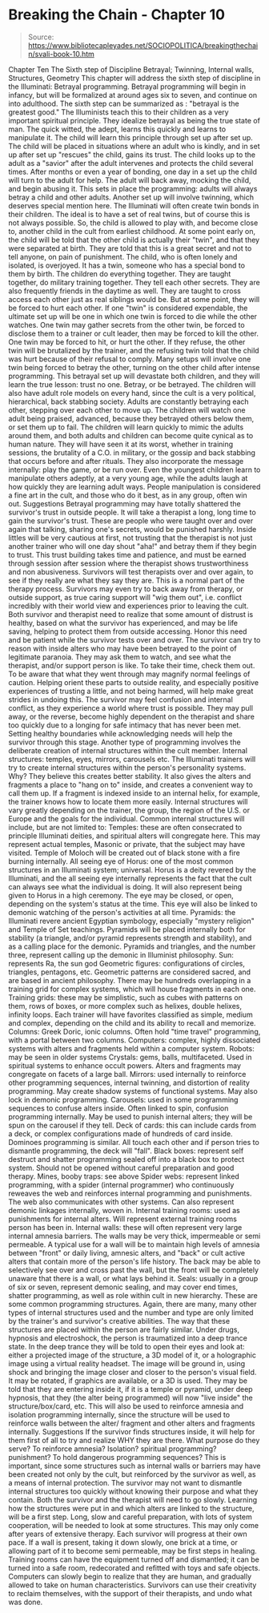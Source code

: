 # Breaking the Chain - Chapter 10

> Source: https://www.bibliotecapleyades.net/SOCIOPOLITICA/breakingthechain/svali-book-10.htm

Chapter Ten
The Sixth step of Discipline
Betrayal; Twinning, Internal walls, Structures, Geometry
This chapter will address the sixth step of discipline in the Illuminati:
Betrayal programming.
Betrayal programming will begin in infancy, but will be formalized
at around ages six to seven, and continue on into adulthood. The sixth
step can be summarized as : "betrayal is the greatest good."
The Illuminists teach this to their children as a very important spiritual
principle. They idealize betrayal as being the true state of man. The
quick witted, the adept, learns this quickly and learns to manipulate
it.
The child will learn this principle through set up after set up. The
child will be placed in situations where an adult who is kindly, and
in set up after set up "rescues" the child, gains its trust.
The child looks up to the adult as a "savior" after the adult
intervenes and protects the child several times. After months or even
a year of bonding, one day in a set up the child will turn to the adult
for help. The adult will back away, mocking the child, and begin abusing
it. This sets in place the programming: adults will always betray a
child and other adults.
Another set up will involve twinning, which deserves special mention
here. The Illuminati will often create twin bonds in their children.
The ideal is to have a set of real twins, but of course this is not
always possible. So, the child is allowed to play with, and become close
to, another child in the cult from earliest childhood. At some point
early on, the child will be told that the other child is actually their
"twin", and that they were separated at birth. They are told
that this is a great secret and not to tell anyone, on pain of punishment.
The child, who is often lonely and isolated, is overjoyed. It has a
twin, someone who has a special bond to them by birth.
The children do everything together. They are taught together, do military
training together. They tell each other secrets. They are also frequently
friends in the daytime as well. They are taught to cross access each
other just as real siblings would be.
But at some point, they will be forced to hurt each other. If one "twin"
is considered expendable, the ultimate set up will be one in which one
twin is forced to die while the other watches. One twin may gather secrets
from the other twin, be forced to disclose them to a trainer or cult
leader, then may be forced to kill the other. One twin may be forced
to hit, or hurt the other. If they refuse, the other twin will be brutalized
by the trainer, and the refusing twin told that the child was hurt because
of their refusal to comply. Many setups will involve one twin being
forced to betray the other, turning on the other child after intense
programming. This betrayal set up will devastate both children, and
they will learn the true lesson: trust no one. Betray, or be betrayed.
The children will also have adult role models on every hand, since
the cult is a very political, hierarchical, back stabbing society. Adults
are constantly betraying each other, stepping over each other to move
up. The children will watch one adult being praised, advanced, because
they betrayed others below them, or set them up to fail. The children
will learn quickly to mimic the adults around them, and both adults
and children can become quite cynical as to human nature. They will
have seen it at its worst, whether in training sessions, the brutality
of a C.O. in military, or the gossip and back stabbing that occurs before
and after rituals. They also incorporate the message internally: play
the game, or be run over. Even the youngest children learn to manipulate
others adeptly, at a very young age, while the adults laugh at how quickly
they are learning adult ways. People manipulation is considered a fine
art in the cult, and those who do it best, as in any group, often win
out.
Suggestions
Betrayal programming may have totally shattered the survivor's trust
in outside people. It will take a therapist a long, long time to gain
the survivor's trust. These are people who were taught over and over
again that talking, sharing one's secrets, would be punished harshly.
Inside littles will be very cautious at first, not trusting that the
therapist is not just another trainer who will one day shout "aha!"
and betray them if they begin to trust. This trust building takes time
and patience, and must be earned through session after session where
the therapist shows trustworthiness and non abusiveness. Survivors will
test therapists over and over again, to see if they really are what
they say they are. This is a normal part of the therapy process. Survivors
may even try to back away from therapy, or outside support, as true
caring support will "wig them out", i.e. conflict incredibly
with their world view and experiences prior to leaving the cult.
Both survivor and therapist need to realize that some amount of distrust
is healthy, based on what the survivor has experienced, and may be life
saving, helping to protect them from outside accessing. Honor this need
and be patient while the survivor tests over and over. The survivor
can try to reason with inside alters who may have been betrayed to the
point of legitimate paranoia. They may ask them to watch, and see what
the therapist, and/or support person is like. To take their time, check
them out. To be aware that what they went through may magnify normal
feelings of caution. Helping orient these parts to outside reality,
and especially positive experiences of trusting a little, and not being
harmed, will help make great strides in undoing this. The survivor may
feel confusion and internal conflict, as they experience a world where
trust is possible. They may pull away, or the reverse, become highly
dependent on the therapist and share too quickly due to a longing for
safe intimacy that has never been met. Setting healthy boundaries while
acknowledging needs will help the survivor through this stage.
Another type of programming involves the deliberate creation of internal
structures within the cult member.
Internal structures: temples, eyes, mirrors, carousels
etc.
The Illuminati trainers will try to create internal structures within
the person's personality systems. Why? They believe this creates better
stability. It also gives the alters and fragments a place to "hang
on to" inside, and creates a convenient way to call them up. If
a fragment is indexed inside to an internal helix, for example, the
trainer knows how to locate them more easily.
Internal structures will vary greatly depending on the trainer, the
group, the region of the U.S. or Europe and the goals for the individual.
Common internal structures will include, but are not limited to:
Temples: these are often consecrated to principle Illuminati deities,
and spiritual alters will congregate here. This may represent actual
temples, Masonic or private, that the subject may have visited.
Temple of Moloch will be created out of black stone with a fire burning
internally.
All seeing eye of Horus: one of the most common structures in an Illuminati
system; universal. Horus is a deity revered by the Illuminati, and the
all seeing eye internally represents the fact that the cult can always
see what the individual is doing. It will also represent being given
to Horus in a high ceremony. The eye may be closed, or open, depending
on the system's status at the time. This eye will also be linked to
demonic watching of the person's activities at all time.
Pyramids: the Illuminati revere ancient Egyptian symbology, especially
"mystery religion" and Temple of Set teachings. Pyramids will
be placed internally both for stability (a triangle, and/or pyramid
represents strength and stability), and as a calling place for the demonic.
Pyramids and triangles, and the number three, represent calling up the
demonic in Illuminist philosophy.
Sun: represents Ra, the sun god
Geometric figures: configurations of circles, triangles, pentagons,
etc. Geometric patterns are considered sacred, and are based in ancient
philosophy. There may be hundreds overlapping in a training grid for
complex systems, which will house fragments in each one.
Training grids: these may be simplistic, such as cubes with patterns
on them, rows of boxes, or more complex such as helixes, double helixes,
infinity loops. Each trainer will have favorites classified as simple,
medium and complex, depending on the child and its ability to recall
and memorize.
Columns: Greek Doric, ionic columns. Often hold "time travel"
programming, with a portal between two columns.
Computers: complex, highly dissociated systems with alters and fragments
held within a computer system.
Robots: may be seen in older systems
Crystals: gems, balls, multifaceted. Used in spiritual systems to enhance
occult powers. Alters and fragments may congregate on facets of a large
ball.
Mirrors: used internally to reinforce other programming sequences,
internal twinning, and distortion of reality programming. May create
shadow systems of functional systems. May also lock in demonic programming.
Carousels: used in some programming sequences to confuse alters inside.
Often linked to spin, confusion programming internally. May be used
to punish internal alters; they will be spun on the carousel if they
tell.
Deck of cards: this can include cards from a deck, or complex configurations
made of hundreds of card inside. Dominoes programming is similar. All
touch each other and if person tries to dismantle programming, the deck
will "fall".
Black boxes: represent self destruct and shatter programming sealed
off into a black box to protect system. Should not be opened without
careful preparation and good therapy.
Mines, booby traps: see above
Spider webs: represent linked programming, with a spider (internal
programmer) who continuously reweaves the web and reinforces internal
programming and punishments. The web also communicates with other systems.
Can also represent demonic linkages internally, woven in.
Internal training rooms: used as punishments for internal alters. Will
represent external training rooms person has been in.
Internal walls: these will often represent very large internal amnesia
barriers.
The walls may be very thick, impermeable or semi permeable. A typical
use for a wall will be to maintain high levels of amnesia between "front"
or daily living, amnesic alters, and "back" or cult active
alters that contain more of the person's life history. The back may
be able to selectively see over and cross past the wall, but the front
will be completely unaware that there is a wall, or what lays behind
it.
Seals: usually in a group of six or seven, represent demonic sealing,
and may cover end times, shatter programming, as well as role within
cult in new hierarchy.
These are some common programming structures. Again, there are many,
many other types of internal structures used and the number and type
are only limited by the trainer's and survivor's creative abilities.
The way that these structures are placed within the person are fairly
similar. Under drugs, hypnosis and electroshock, the person is traumatized
into a deep trance state. In the deep trance they will be told to open
their eyes and look at: either a projected image of the structure, a
3D model of it, or a holographic image using a virtual reality headset.
The image will be ground in, using shock and bringing the image closer
and closer to the person's visual field. It may be rotated, if graphics
are available, or a 3D is used. They may be told that they are entering
inside it, if it is a temple or pyramid, under deep hypnosis, that they
(the alter being programmed) will now "live inside" the structure/box/card,
etc. This will also be used to reinforce amnesia and isolation programming
internally, since the structure will be used to reinforce walls between
the alter/ fragment and other alters and fragments internally.
Suggestions
If the survivor finds structures inside, it will help for them first
of all to try and realize WHY they are there. What purpose do they serve?
To reinforce amnesia? Isolation? spiritual programming? punishment?
To hold dangerous programming sequences? This is important, since some
structures such as internal walls or barriers may have been created
not only by the cult, but reinforced by the survivor as well, as a means
of internal protection. The survivor may not want to dismantle internal
structures too quickly without knowing their purpose and what they contain.
Both the survivor and the therapist will need to go slowly. Learning
how the structures were put in and which alters are linked to the structure,
will be a first step. Long, slow and careful preparation, with lots
of system cooperation, will be needed to look at some structures. This
may only come after years of extensive therapy. Each survivor will progress
at their own pace. If a wall is present, taking it down slowly, one
brick at a time, or allowing part of it to become semi permeable, may
be first steps in healing. Training rooms can have the equipment turned
off and dismantled; it can be turned into a safe room, redecorated and
refitted with toys and safe objects. Computers can slowly begin to realize
that they are human, and gradually allowed to take on human characteristics.
Survivors can use their creativity to reclaim themselves, with the
support of their therapists, and undo what was done.
